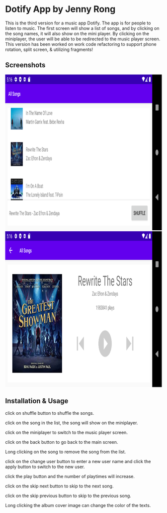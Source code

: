 # Dotify App by Jenny Rong

This is the third version for a music app Dotify. The app is for people to listen to music. The first screen will show a list of songs, and by clicking on the song names, it will also show on the mini player. By clicking on the miniplayer, the user will be able to be redirected to the music player screen. This version has been worked on work code refactoring to support phone rotation, split screen, & utilizing fragments!


## Screenshots
<img src="./screenshot4.png" alt="Screenshot of the app" height="500" />
<img src="./screenshot5.png" alt="Screenshot of the app" height="500" />

## Installation & Usage
click on shuffle button to shuffle the songs.

click on the song in the list, the song will show on the miniplayer.

click on the miniplayer to switch to the music player screen.

click on the back button to go back to the main screen. 

Long clicking on the song to remove the song from the list.

click on the change user button to enter a new user name and click the apply button to switch to the new user.

click the play button and the number of playtimes will increase.

click on the skip next button to skip to the next song.

click on the skip previous button to skip to the previous song. 

Long clicking the album cover image can change the color of the texts. 
